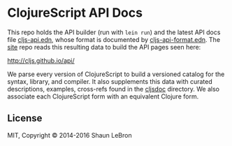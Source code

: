 # ClojureScript API Docs

This repo holds the API builder (run with `lein run`) and the latest API docs
file [cljs-api.edn], whose format is documented by [cljs-api-format.edn].  The
[site](https://github.com/cljs/site) repo reads this resulting data to build
the API pages seen here:

<http://cljs.github.io/api/>

We parse every version of ClojureScript to build a versioned catalog for the
syntax, library, and compiler.  It also supplements this data with curated
descriptions, examples, cross-refs found in the [cljsdoc] directory.
We also associate each ClojureScript form with an equivalent Clojure form.

[cljs-api.edn]:cljs-api.edn
[cljs-api-format.edn]:cljs-api-format.edn
[cljsdoc]:cljsdoc

## License

MIT, Copyright © 2014-2016 Shaun LeBron
